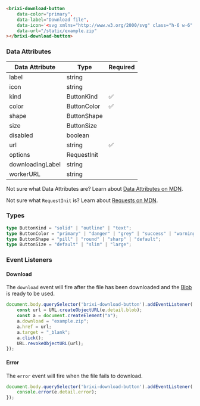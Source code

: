 ```html
<brixi-download-button
    data-color="primary",
    data-label="Download file",
    data-icon='<svg xmlns="http://www.w3.org/2000/svg" class="h-6 w-6" fill="none" viewBox="0 0 24 24" stroke="currentColor"><path stroke-linecap="round" stroke-linejoin="round" stroke-width="2" d="M4 16v1a3 3 0 003 3h10a3 3 0 003-3v-1m-4-4l-4 4m0 0l-4-4m4 4V4" /></svg>'
    data-url="/static/example.zip"
></brixi-download-button>
```

### Data Attributes

| Data Attribute | Type | Required |
| -------------- | ---- | -------- |
| label | string | |
| icon | string | |
| kind | ButtonKind | ✅ |
| color | ButtonColor | ✅ |
| shape | ButtonShape | |
| size | ButtonSize | |
| disabled | boolean | | 
| url | string | ✅ |
| options | RequestInit | |
| downloadingLabel | string | |
| workerURL | string | |

Not sure what Data Attributes are? Learn about [Data Attributes on MDN](https://developer.mozilla.org/en-US/docs/Web/HTML/Global_attributes/data-*).

Not sure what `RequestInit` is? Learn about [Requests on MDN](https://developer.mozilla.org/en-US/docs/Web/API/Request/Request).

### Types

```typescript
type ButtonKind = "solid" | "outline" | "text";
type ButtonColor = "primary" | "danger" | "grey" | "success" | "warning" | "white";
type ButtonShape = "pill" | "round" | "sharp" | "default";
type ButtonSize = "default" | "slim" | "large";
```

### Event Listeners

#### Download

The `download` event will fire after the file has been downloaded and the [Blob](https://developer.mozilla.org/en-US/docs/Web/API/Blob) is ready to be used.

```typescript
document.body.querySelector('brixi-download-button').addEventListener('download', (e) => {
    const url = URL.createObjectURL(e.detail.blob);
    const a = document.createElement("a");
    a.download = "example.zip";
    a.href = url;
    a.target = "_blank";
    a.click();
    URL.revokeObjectURL(url);
});
```

#### Error

The `error` event will fire when the file fails to download.

```typescript
document.body.querySelector('brixi-download-button').addEventListener('error', (e) => {
    console.error(e.detail.error);
});
```

